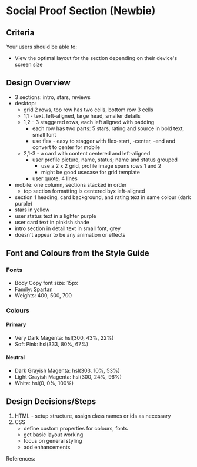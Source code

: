 # Social Proof Section (Newbie)

## Criteria

Your users should be able to:

- View the optimal layout for the section depending on their device's screen
  size

## Design Overview

- 3 sections: intro, stars, reviews
- desktop:
  - grid 2 rows, top row has two cells, bottom row 3 cells
  - 1,1 - text, left-aligned, large head, smaller details
  - 1,2 - 3 staggered rows, each left aligned with padding
    - each row has two parts: 5 stars, rating and source in bold text, small
      font
    - use flex - easy to stagger with flex-start, -center, -end and convert to
      center for mobile
  - 2,1-3 - a card with content centered and left-aligned
    - user profile picture, name, status; name and status grouped
      - use a 2 x 2 grid, profile image spans rows 1 and 2
      - might be good usecase for grid template
    - user quote, 4 lines
- mobile: one column, sections stacked in order
  - top section formatting is centered byx left-aligned
- section 1 heading, card background, and rating text in same colour (dark
  purple)
- stars in yellow
- user status text in a lighter purple
- user card text in pinkish shade
- intro section in detail text in small font, grey
- doesn't appear to be any animation or effects

## Font and Colours from the Style Guide

### Fonts

- Body Copy font size: 15px
- Family: [Spartan](https://fonts.google.com/specimen/Spartan)
- Weights: 400, 500, 700

### Colours

#### Primary

- Very Dark Magenta: hsl(300, 43%, 22%)
- Soft Pink: hsl(333, 80%, 67%)

#### Neutral

- Dark Grayish Magenta: hsl(303, 10%, 53%)
- Light Grayish Magenta: hsl(300, 24%, 96%)
- White: hsl(0, 0%, 100%)

## Design Decisions/Steps

1. HTML - setup structure, assign class names or ids as necessary
1. CSS
   - define custom properties for colours, fonts
   - get basic layout working
   - focus on general styling
   - add enhancements

References:
